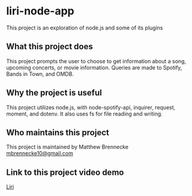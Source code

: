 # liri-node-app

This project is an exploration of node.js and some of its plugins

## What this project does

This project prompts the user to choose to get information about a song, upcoming concerts, or movie information. Queries are made to Spotify, Bands in Town, and OMDB.

## Why the project is useful

This project utilizes node.js, with node-spotify-api, inquirer, request, moment, and dotenv. It also uses fs for file reading and writing.

## Who maintains this project

This project is maintained by Matthew Brennecke mbrennecke10@gmail.com

## Link to this project video demo

[Liri](https://drive.google.com/file/d/1z5EtFKRMxSQ0I-1UWc9Zl2MLrpBetu1N/view)